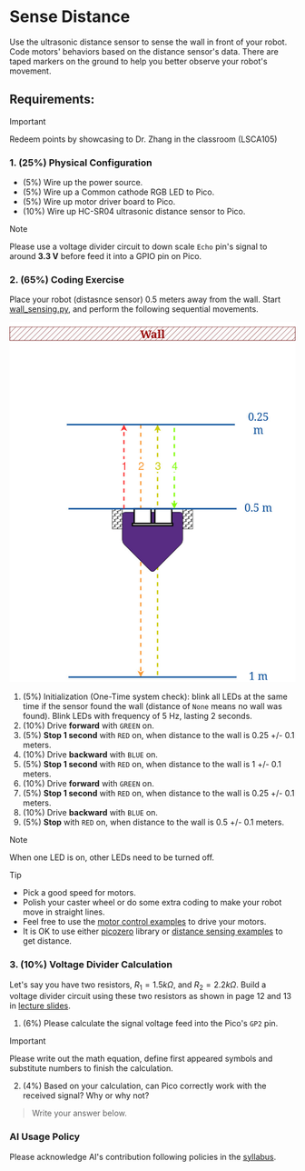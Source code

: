 # Sense Distance 
Use the ultrasonic distance sensor to sense the wall in front of your robot. 
Code motors' behaviors based on the distance sensor's data. 
There are taped markers on the ground to help you better observe your robot's movement. 

## Requirements:
> [!IMPORTANT]
> Redeem points by showcasing to Dr. Zhang in the classroom (LSCA105)

### 1. (25%) Physical Configuration
- (5%) Wire up the power source.
- (5%) Wire up a Common cathode RGB LED to Pico.
- (5%) Wire up motor driver board to Pico.
- (10%) Wire up HC-SR04 ultrasonic distance sensor to Pico. 
> [!NOTE]
> Please use a voltage divider circuit to down scale `Echo` pin's signal to around **3.3 V** before feed it into a GPIO pin on Pico.
    
### 2. (65%) Coding Exercise
Place your robot (distasnce sensor) 0.5 meters away from the wall. Start [wall_sensing.py](wall_sensing.py), and perform the following sequential movements.

![wall_sense](images/wall_sensing.jpg)

1. (5%) Initialization (One-Time system check): blink all LEDs at the same time if the sensor found the wall (distance of `None` means no wall was found).
Blink LEDs with frequency of 5 Hz, lasting 2 seconds.
2. (10%) Drive **forward** with `GREEN` on.
3. (5%) **Stop 1 second** with `RED` on, when distance to the wall is 0.25 +/- 0.1 meters.
4. (10%) Drive **backward** with `BLUE` on.
5. (5%) **Stop 1 second** with `RED` on, when distance to the wall is 1 +/- 0.1 meters.
6. (10%) Drive **forward** with `GREEN` on.
7. (5%) **Stop 1 second** with `RED` on, when distance to the wall is 0.25 +/- 0.1 meters.
8. (10%) Drive **backward** with `BLUE` on.
9. (5%) **Stop** with `RED` on, when distance to the wall is 0.5 +/- 0.1 meters.

> [!NOTE]
> When one LED is on, other LEDs need to be turned off.

> [!TIP]
> - Pick a good speed for motors.
> - Polish your caster wheel or do some extra coding to make your robot move in straight lines.
> - Feel free to use the [motor control examples](https://github.com/linzhangUCA/3421example-motor_control) to drive your motors.
> - It is OK to use either [picozero](https://picozero.readthedocs.io/en/latest/) library or [distance sensing examples](https://github.com/linzhangUCA/3421example-ultrasonic_sensor) to get distance.

### 3. (10%) Voltage Divider Calculation
Let's say you have two resistors, $R_1 = 1.5 k\Omega$, and  $R_2= 2.2 k\Omega$.
Build a voltage divider circuit using these two resistors as shown in page 12 and 13 in [lecture slides](https://linzhanguca.github.io/_docs/robotics1-2025/0925/ultrasonic.pdf).
1. (6%) Please calculate the signal voltage feed into the Pico's `GP2` pin.
> [!IMPORTANT]
> Please write out the math equation, define first appeared symbols and substitute numbers to finish the calculation.


2. (4%) Based on your calculation, can Pico correctly work with the received signal? Why or why not? 
> Write your answer below.


### AI Usage Policy
Please acknowledge AI's contribution following policies in the [syllabus](https://linzhanguca.github.io/_docs/robotics1-2025/syllabus.pdf).


